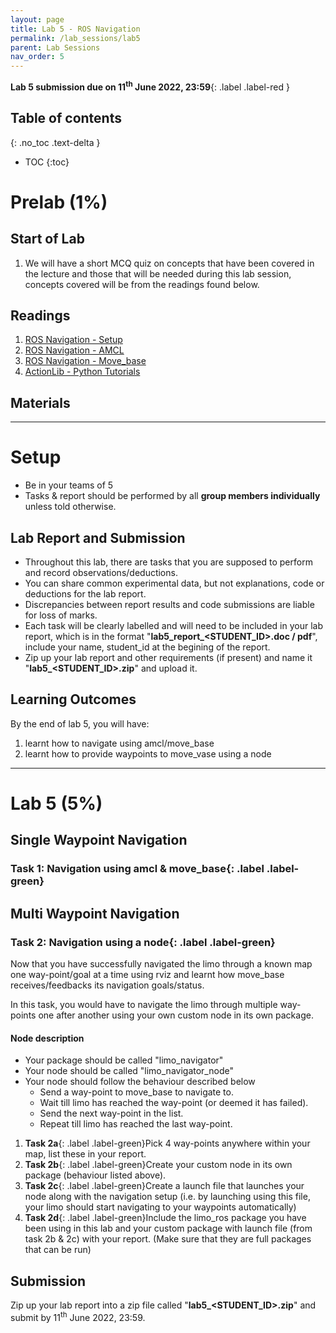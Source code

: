 ```yaml
---
layout: page
title: Lab 5 - ROS Navigation
permalink: /lab_sessions/lab5
parent: Lab Sessions
nav_order: 5
---
```

**Lab 5 submission due on 11<sup>th</sup> June 2022, 23:59**{: .label .label-red }

## Table of contents
{: .no_toc .text-delta }

- TOC
{:toc}

# Prelab (1%)

## Start of Lab
1. We will have a short MCQ quiz on concepts that have been covered in the lecture and those that will be needed during this lab session, concepts covered will be from the readings found below.

## Readings
1. [ROS Navigation - Setup](http://wiki.ros.org/navigation/Tutorials/RobotSetup)
2. [ROS Navigation - AMCL](http://wiki.ros.org/amcl)
3. [ROS Navigation - Move_base](http://wiki.ros.org/move_base)
4. [ActionLib - Python Tutorials](http://wiki.ros.org/actionlib_tutorials/Tutorials)

## Materials

----

# Setup
* Be in your teams of 5
* Tasks & report should be performed by all **group members individually** unless told otherwise.

## Lab Report and Submission
* Throughout this lab, there are tasks that you are supposed to perform and record observations/deductions.
* You can share common experimental data, but not explanations, code or deductions for the lab report.
* Discrepancies between report results and code submissions are liable for loss of marks.
* Each task will be clearly labelled and will need to be included in your lab report, which is in the format "**lab5\_report\_<STUDENT\_ID>.doc / pdf**", include your name, student_id at the begining of the report.
* Zip up your lab report and other requirements (if present) and name it "**lab5\_<STUDENT\_ID>.zip**" and upload it.

## Learning Outcomes
By the end of lab 5, you will have:
1. learnt how to navigate using amcl/move_base
2. learnt how to provide waypoints to move_vase using a node

----

# Lab 5 (5%) 

## Single Waypoint Navigation
### **Task 1: Navigation using amcl & move_base**{: .label .label-green}

## Multi Waypoint Navigation
### **Task 2: Navigation using a node**{: .label .label-green}
Now that you have successfully navigated the limo through a known map one way-point/goal at a time using rviz and learnt how move_base receives/feedbacks its navigation goals/status.

In this task, you would have to navigate the limo through multiple way-points one after another using your own custom node in its own package. 

#### **Node description**
* Your package should be called "limo_navigator"
* Your node should be called "limo_navigator_node"
* Your node should follow the behaviour described below
   * Send a way-point to move_base to navigate to.
   * Wait till limo has reached the way-point (or deemed it has failed).
   * Send the next way-point in the list.
   * Repeat till limo has reached the last way-point.

1. **Task 2a**{: .label .label-green}Pick 4 way-points anywhere within your map, list these in your report.
2. **Task 2b**{: .label .label-green}Create your custom node in its own package (behaviour listed above).
3. **Task 2c**{: .label .label-green}Create a launch file that launches your node along with the navigation setup (i.e. by launching using this file, your limo should start navigating to your waypoints automatically)
4. **Task 2d**{: .label .label-green}Include the limo_ros package you have been using in this lab and your custom package with launch file (from task 2b & 2c) with your report. (Make sure that they are full packages that can be run)



## Submission
Zip up your lab report into a zip file called "**lab5\_<STUDENT\_ID>.zip**" and submit by 11<sup>th</sup> June 2022, 23:59.